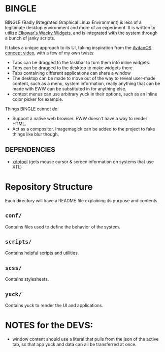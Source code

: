 # BINGLE
BINGLE (Badly INtegrated Graphical Linux Environment) is less of a legitimate desktop environment and more of an experiment. It is written to utilize [Elkowar's Wacky Widgets](https://github.com/elkowar/eww), and is integrated with the system through a bunch of janky scripts.

It takes a unique approach to its UI, taking inspiration from the [AvdanOS concept video](https://www.youtube.com/watch?v=tXFEiw1aJTw), with a few of my own twists:

- Tabs can be dragged to the taskbar to turn them into inline widgets.
- Tabs can be dragged to the desktop to make widgets there
- Tabs containing different applications can share a window
- The desktop can be made to move out of the way to reveal user-made content, such as a menu, system information, really anything that can be made with EWW can be substituted in for anything else.
- context menus can use arbitrary yuck in their options, such as an inline color picker for example.

Things BINGLE cannot do:
- Support a native web browser. EWW doesn't have a way to render HTML.
- Act as a compositor. Imagemagick can be added to the project to fake things like blur though.

## DEPENDENCIES
- [xdotool](https://github.com/jordansissel/xdotool) (gets mouse cursor & screen information on systems that use X11.)

# Repository Structure
Each directory will have a README file explaining its purpose and contents.

## `conf/`
Contains files used to define the behavior of the system.

## `scripts/`
Contains helpful scripts and utilities.

## `scss/`
Contains stylesheets.

## `yuck/`
Contains yuck to render the UI and applications.

# NOTES for the DEVS:
- window content should use a literal that pulls from the json of the active tab, so that app yuck and data can all be transferred at once.
